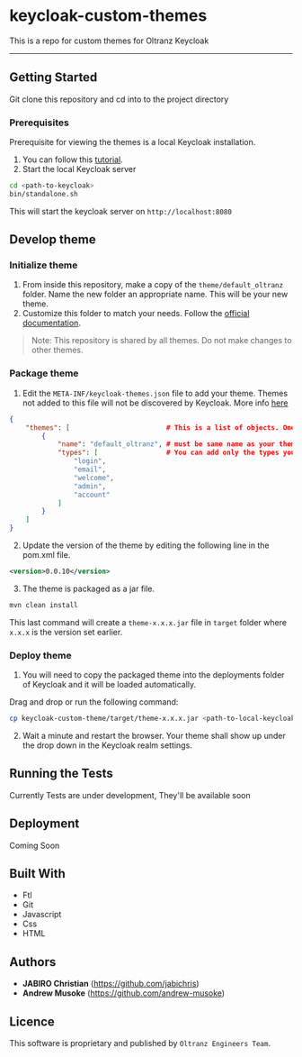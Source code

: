 # keycloak-custom-themes

This is a repo for custom themes for Oltranz Keycloak

---

## Getting Started
Git clone this repository and cd into to the project directory

### Prerequisites

Prerequisite for viewing the themes is a local Keycloak installation. 
1. You can follow this [tutorial](https://www.keycloak.org/docs/latest/getting_started/).
2. Start the local Keycloak server
```bash
cd <path-to-keycloak>
bin/standalone.sh
```
This will start the keycloak server on `http://localhost:8080` 

## Develop theme

### Initialize theme

1. From inside this repository, make a copy of the `theme/default_oltranz` folder. Name the new folder an appropriate name. This will be your new theme.
2. Customize this folder to match your needs. Follow the [official documentation](https://www.keycloak.org/docs/latest/server_development/#_themes).

> Note: This repository is shared by all themes. Do not make changes to other themes.

### Package theme

1. Edit the `META-INF/keycloak-themes.json` file to add your theme. Themes not added to this file will not be discovered by Keycloak. More info [here](https://www.keycloak.org/docs/latest/server_development/#deploying-themes)
```json
{
    "themes": [                        # This is a list of objects. One object per theme. Do not edit other objects.
        {
            "name": "default_oltranz", # must be same name as your theme folder.
            "types": [                 # You can add only the types you edited and leave the rest. You usually want to leave all 5.
                "login",
                "email",
                "welcome",
                "admin",
                "account"
            ]
        } 
    ]
}
```
2. Update the version of the theme by editing the following line in the pom.xml file.
```xml
<version>0.0.10</version>
```
3. The theme is packaged as a jar file. 
```bash
mvn clean install
```
This last command will create a `theme-x.x.x.jar` file in `target` folder where `x.x.x` is the version set earlier.

### Deploy theme
1. You will need to copy the packaged theme into the deployments folder of Keycloak and it will be loaded automatically. 

Drag and drop or run the following command:

```bash
cp keycloak-custom-theme/target/theme-x.x.x.jar <path-to-local-keycloak>/standalone/deployments/
```
2. Wait a minute and restart the browser. Your theme shall show up under the drop down in the Keycloak realm settings.
## Running the Tests
Currently Tests are under development, They'll be available soon

## Deployment
Coming Soon

## Built With
* Ftl
* Git
* Javascript
* Css
* HTML

## Authors
* **JABIRO Christian** (https://github.com/jabichris)
* **Andrew Musoke** (https://github.com/andrew-musoke)
## Licence
This software is proprietary and published by `Oltranz Engineers Team`.
